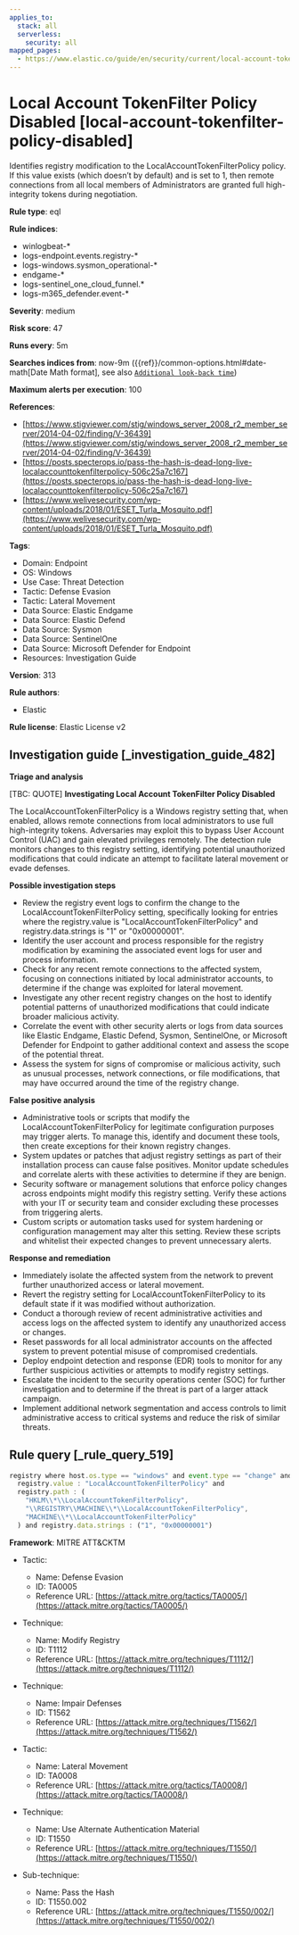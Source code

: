 ```yaml
---
applies_to:
  stack: all
  serverless:
    security: all
mapped_pages:
  - https://www.elastic.co/guide/en/security/current/local-account-tokenfilter-policy-disabled.html
---
```


# Local Account TokenFilter Policy Disabled [local-account-tokenfilter-policy-disabled]

Identifies registry modification to the LocalAccountTokenFilterPolicy policy. If this value exists (which doesn’t by default) and is set to 1, then remote connections from all local members of Administrators are granted full high-integrity tokens during negotiation.

**Rule type**: eql

**Rule indices**:

* winlogbeat-*
* logs-endpoint.events.registry-*
* logs-windows.sysmon_operational-*
* endgame-*
* logs-sentinel_one_cloud_funnel.*
* logs-m365_defender.event-*

**Severity**: medium

**Risk score**: 47

**Runs every**: 5m

**Searches indices from**: now-9m ({{ref}}/common-options.html#date-math[Date Math format], see also [`Additional look-back time`](docs-content://solutions/security/detect-and-alert/create-detection-rule.md#rule-schedule))

**Maximum alerts per execution**: 100

**References**:

* [https://www.stigviewer.com/stig/windows_server_2008_r2_member_server/2014-04-02/finding/V-36439](https://www.stigviewer.com/stig/windows_server_2008_r2_member_server/2014-04-02/finding/V-36439)
* [https://posts.specterops.io/pass-the-hash-is-dead-long-live-localaccounttokenfilterpolicy-506c25a7c167](https://posts.specterops.io/pass-the-hash-is-dead-long-live-localaccounttokenfilterpolicy-506c25a7c167)
* [https://www.welivesecurity.com/wp-content/uploads/2018/01/ESET_Turla_Mosquito.pdf](https://www.welivesecurity.com/wp-content/uploads/2018/01/ESET_Turla_Mosquito.pdf)

**Tags**:

* Domain: Endpoint
* OS: Windows
* Use Case: Threat Detection
* Tactic: Defense Evasion
* Tactic: Lateral Movement
* Data Source: Elastic Endgame
* Data Source: Elastic Defend
* Data Source: Sysmon
* Data Source: SentinelOne
* Data Source: Microsoft Defender for Endpoint
* Resources: Investigation Guide

**Version**: 313

**Rule authors**:

* Elastic

**Rule license**: Elastic License v2

## Investigation guide [_investigation_guide_482]

**Triage and analysis**

[TBC: QUOTE]
**Investigating Local Account TokenFilter Policy Disabled**

The LocalAccountTokenFilterPolicy is a Windows registry setting that, when enabled, allows remote connections from local administrators to use full high-integrity tokens. Adversaries may exploit this to bypass User Account Control (UAC) and gain elevated privileges remotely. The detection rule monitors changes to this registry setting, identifying potential unauthorized modifications that could indicate an attempt to facilitate lateral movement or evade defenses.

**Possible investigation steps**

* Review the registry event logs to confirm the change to the LocalAccountTokenFilterPolicy setting, specifically looking for entries where the registry.value is "LocalAccountTokenFilterPolicy" and registry.data.strings is "1" or "0x00000001".
* Identify the user account and process responsible for the registry modification by examining the associated event logs for user and process information.
* Check for any recent remote connections to the affected system, focusing on connections initiated by local administrator accounts, to determine if the change was exploited for lateral movement.
* Investigate any other recent registry changes on the host to identify potential patterns of unauthorized modifications that could indicate broader malicious activity.
* Correlate the event with other security alerts or logs from data sources like Elastic Endgame, Elastic Defend, Sysmon, SentinelOne, or Microsoft Defender for Endpoint to gather additional context and assess the scope of the potential threat.
* Assess the system for signs of compromise or malicious activity, such as unusual processes, network connections, or file modifications, that may have occurred around the time of the registry change.

**False positive analysis**

* Administrative tools or scripts that modify the LocalAccountTokenFilterPolicy for legitimate configuration purposes may trigger alerts. To manage this, identify and document these tools, then create exceptions for their known registry changes.
* System updates or patches that adjust registry settings as part of their installation process can cause false positives. Monitor update schedules and correlate alerts with these activities to determine if they are benign.
* Security software or management solutions that enforce policy changes across endpoints might modify this registry setting. Verify these actions with your IT or security team and consider excluding these processes from triggering alerts.
* Custom scripts or automation tasks used for system hardening or configuration management may alter this setting. Review these scripts and whitelist their expected changes to prevent unnecessary alerts.

**Response and remediation**

* Immediately isolate the affected system from the network to prevent further unauthorized access or lateral movement.
* Revert the registry setting for LocalAccountTokenFilterPolicy to its default state if it was modified without authorization.
* Conduct a thorough review of recent administrative activities and access logs on the affected system to identify any unauthorized access or changes.
* Reset passwords for all local administrator accounts on the affected system to prevent potential misuse of compromised credentials.
* Deploy endpoint detection and response (EDR) tools to monitor for any further suspicious activities or attempts to modify registry settings.
* Escalate the incident to the security operations center (SOC) for further investigation and to determine if the threat is part of a larger attack campaign.
* Implement additional network segmentation and access controls to limit administrative access to critical systems and reduce the risk of similar threats.


## Rule query [_rule_query_519]

```js
registry where host.os.type == "windows" and event.type == "change" and
  registry.value : "LocalAccountTokenFilterPolicy" and
  registry.path : (
    "HKLM\\*\\LocalAccountTokenFilterPolicy",
    "\\REGISTRY\\MACHINE\\*\\LocalAccountTokenFilterPolicy",
    "MACHINE\\*\\LocalAccountTokenFilterPolicy"
  ) and registry.data.strings : ("1", "0x00000001")
```

**Framework**: MITRE ATT&CKTM

* Tactic:

    * Name: Defense Evasion
    * ID: TA0005
    * Reference URL: [https://attack.mitre.org/tactics/TA0005/](https://attack.mitre.org/tactics/TA0005/)

* Technique:

    * Name: Modify Registry
    * ID: T1112
    * Reference URL: [https://attack.mitre.org/techniques/T1112/](https://attack.mitre.org/techniques/T1112/)

* Technique:

    * Name: Impair Defenses
    * ID: T1562
    * Reference URL: [https://attack.mitre.org/techniques/T1562/](https://attack.mitre.org/techniques/T1562/)

* Tactic:

    * Name: Lateral Movement
    * ID: TA0008
    * Reference URL: [https://attack.mitre.org/tactics/TA0008/](https://attack.mitre.org/tactics/TA0008/)

* Technique:

    * Name: Use Alternate Authentication Material
    * ID: T1550
    * Reference URL: [https://attack.mitre.org/techniques/T1550/](https://attack.mitre.org/techniques/T1550/)

* Sub-technique:

    * Name: Pass the Hash
    * ID: T1550.002
    * Reference URL: [https://attack.mitre.org/techniques/T1550/002/](https://attack.mitre.org/techniques/T1550/002/)



